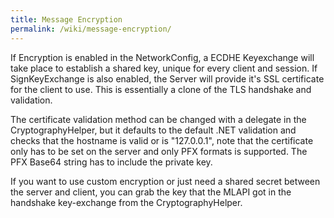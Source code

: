 ```yaml
---
title: Message Encryption
permalink: /wiki/message-encryption/
---
```


If Encryption is enabled in the NetworkConfig, a ECDHE Keyexchange will take place to establish a shared key, unique for every client and session. If SignKeyExchange is also enabled, the Server will provide it's SSL certificate for the client to use. This is essentially a clone of the TLS handshake and validation.

The certificate validation method can be changed with a delegate in the CryptographyHelper, but it defaults to the default .NET validation and checks that the hostname is valid or is "127.0.0.1", note that the certificate only has to be set on the server and only PFX formats is supported. The PFX Base64 string has to include the private key. 

If you want to use custom encryption or just need a shared secret between the server and client, you can grab the key that the MLAPI got in the handshake key-exchange from the CryptographyHelper.
